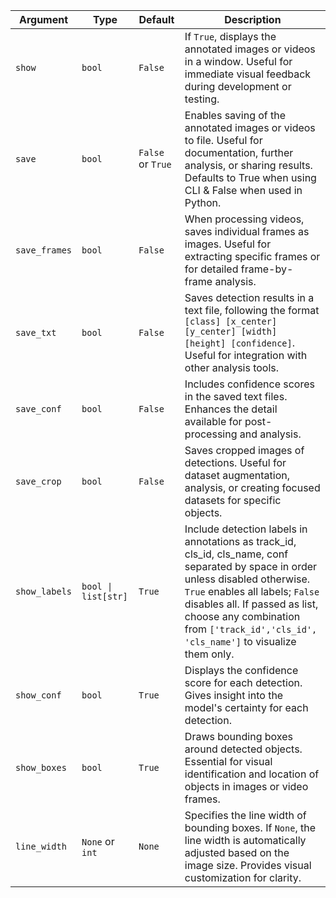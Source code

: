 | Argument      | Type            | Default           | Description                                                                                                                                                                            |
| ------------- | --------------- | ----------------- | -------------------------------------------------------------------------------------------------------------------------------------------------------------------------------------- |
| `show`        | `bool`          | `False`           | If `True`, displays the annotated images or videos in a window. Useful for immediate visual feedback during development or testing.                                                    |
| `save`        | `bool`          | `False` or `True` | Enables saving of the annotated images or videos to file. Useful for documentation, further analysis, or sharing results. Defaults to True when using CLI & False when used in Python. |
| `save_frames` | `bool`          | `False`           | When processing videos, saves individual frames as images. Useful for extracting specific frames or for detailed frame-by-frame analysis.                                              |
| `save_txt`    | `bool`          | `False`           | Saves detection results in a text file, following the format `[class] [x_center] [y_center] [width] [height] [confidence]`. Useful for integration with other analysis tools.          |
| `save_conf`   | `bool`          | `False`           | Includes confidence scores in the saved text files. Enhances the detail available for post-processing and analysis.                                                                    |
| `save_crop`   | `bool`          | `False`           | Saves cropped images of detections. Useful for dataset augmentation, analysis, or creating focused datasets for specific objects.                                                      |
| `show_labels` | `bool \| list[str]`          | `True`            | Include detection labels in annotations as track_id, cls_id, cls_name, conf separated by space in order unless disabled otherwise. `True` enables all labels; `False` disables all. If passed as list, choose any combination from `['track_id','cls_id', 'cls_name']` to visualize them only.                                                                          |
| `show_conf`   | `bool`          | `True`            | Displays the confidence score for each detection. Gives insight into the model's certainty for each detection.                                                     |
| `show_boxes`  | `bool`          | `True`            | Draws bounding boxes around detected objects. Essential for visual identification and location of objects in images or video frames.                                                   |
| `line_width`  | `None` or `int` | `None`            | Specifies the line width of bounding boxes. If `None`, the line width is automatically adjusted based on the image size. Provides visual customization for clarity.                    |
